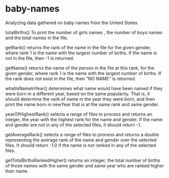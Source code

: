 # baby-names
Analyzing data gathered on baby names from the United States.

totalBirths()
To print the number of girls names , the number of boys names and the total names in the file.

getRank() returns the rank of the name in the file for the given gender,  where rank 1 is the name with the largest number of births. If the name is not in the file, then -1 is returned.

getName() returns the name of the person in the file at this rank, for the given gender, where rank 1 is the name with the largest number of births. If the rank does not exist in the file, then “NO NAME”  is returned.

whatIsNameInYear() determines what name would have been named if they were born in a different year, based on the same popularity. That is, it should determine the rank of name in the year they were born, and then print the name born in newYear that is at the same rank and same gender.

yearOfHighestRank() selects a range of files to process and returns an integer, the year with the highest rank for the name and gender. If the name and gender are not in any of the selected files, it should return -1.

getAverageRank() selects a range of files to process and returns a double representing the average rank of the name and gender over the selected files. It should return -1.0 if the name is not ranked in any of the selected files.

getTotalBirthsRankedHigher() returns an integer, the total number of births of those names with the same gender and same year who are ranked higher than name.
